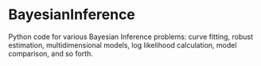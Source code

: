 # BayesianInference
Python code for various Bayesian Inference problems: curve fitting, robust estimation, multidimensional models, log likelihood calculation, model comparison, and so forth.

